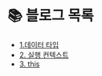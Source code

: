 # 📚 블로그 목록

- [1.데이터 타입](blog/1.데이터_타입.md)
- [2. 실행 컨텍스트](blog/2._실행_컨텍스트.md)
- [3. this](blog/3._this.md)
